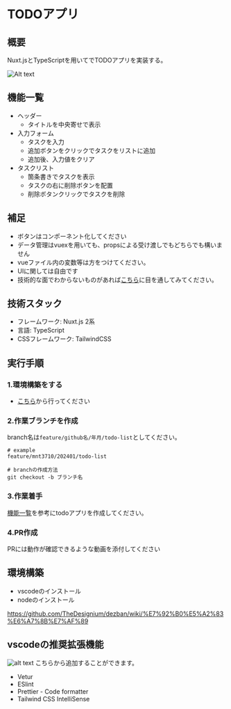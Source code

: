 # TODOアプリ
## 概要
Nuxt.jsとTypeScriptを用いてでTODOアプリを実装する。

![Alt text](image.png)

## 機能一覧
- ヘッダー
  - タイトルを中央寄せで表示
- 入力フォーム
  - タスクを入力
  - 追加ボタンをクリックでタスクをリストに追加
  - 追加後、入力値をクリア
- タスクリスト
  - 箇条書きでタスクを表示
  - タスクの右に削除ボタンを配置
  - 削除ボタンクリックでタスクを削除

## 補足
- ボタンはコンポーネント化してください
- データ管理はvuexを用いても、propsによる受け渡しでもどちらでも構いません
- vueファイル内の変数等は方をつけてください。
- UIに関しては自由です
- 技術的な面でわからないものがあれば[こちら](https://github.com/TheDesignium/dezban/wiki/%E3%83%81%E3%83%A5%E3%83%BC%E3%83%88%E3%83%AA%E3%82%A2%E3%83%AB)に目を通してみてください。


## 技術スタック
- フレームワーク: Nuxt.js 2系
- 言語: TypeScript
- CSSフレームワーク: TailwindCSS


## 実行手順
### 1.環境構築をする
- [こちら](#環境構築)から行ってください
### 2.作業ブランチを作成
branch名は`feature/github名/年月/todo-list`としてください。
```
# example
feature/mnt3710/202401/todo-list

# branchの作成方法
git checkout -b ブランチ名
```
### 3.作業着手
[機能一覧](#機能一覧)を参考にtodoアプリを作成してください。

### 4.PR作成
PRには動作が確認できるような動画を添付してください


## 環境構築
- vscodeのインストール
- nodeのインストール

https://github.com/TheDesignium/dezban/wiki/%E7%92%B0%E5%A2%83%E6%A7%8B%E7%AF%89

## vscodeの推奨拡張機能
![alt text](<スクリーンショット 2024-02-09 19.25.41.png>)
こちらから追加することができます。
- Vetur
- ESlint
- Prettier - Code formatter
- Tailwind CSS IntelliSense